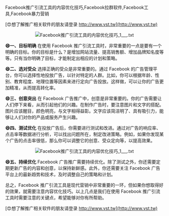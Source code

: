 Facebook推广引流工具的内容优化技巧,Facebook拉群软件,Facebook工具,Facebook暴力营销

[😍想了解推广相关软件的朋友请登录 http://www.vst.tw](http://www.vst.tw)

 <center><img src="https://vst.tw/MP4/tuiguang/png/3.png" alt="Facebook推广引流工具的内容优化技巧_1___.txt"></center>

**😄一、目标明确**
在使用 Facebook 推广引流工具时，非常重要的一点是要有一个明确的目标。你的目标是什么？是增加网站流量、提高销售额、增加品牌知名度等等。只有当你明确了目标，才能制定出相应的计划和策略。

**😄二、选对受众**
选择正确的受众是非常重要的。通过 Facebook 的广告管理平台，你可以选择性地投放广告，以针对特定的人群。比如，你可以根据年龄、性别、教育程度、地理位置等因素来进行定向广告投放。这样做，可以让你的广告更加精准，从而提高转化率。

**😄三、创意突出**
在 Facebook 广告推广中，创意是非常重要的。你的广告需要让人们停下来看，从而引起他们的兴趣。在制作广告时，要注意图片和文字的搭配。图片应该醒目，颜色明亮，与文字相得益彰。文字应该简洁明了、具有吸引力，能够让人们对你的产品或服务产生兴趣。

**😄四、测试优化**
在投放广告后，你需要进行测试和改进。通过对广告的响应率、点击率等数据进行分析，可以找出问题所在，制定改进策略。例如，如果你发现某个广告的点击率很低，那么你可以调整它的创意、受众定向等，以提高效果。

 <center><img src="https://vst.tw/MP4/tuiguang/png/2.png" alt="Facebook推广引流工具的内容优化技巧_1___.txt"></center>

**😄五、持续优化**
Facebook 广告推广需要持续优化。除了测试之外，你还需要定期更新广告的内容和创意，以保持新鲜感。此外，你还需要关注 Facebook 广告平台上的最新趋势和技术，及时调整自己的策略和计划。

总之，Facebook 推广引流工具是现代营销中非常重要的一环，但如果你想取得好的效果，就需要注意内容优化技巧。以上几点是我们在使用 Facebook 推广引流工具时需要注意的关键点，希望能够对你有所帮助。

[😍想了解推广相关软件的朋友请登录 http://www.vst.tw](http://www.vst.tw)



